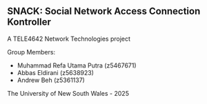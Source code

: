 SNACK: Social Network Access Connection Kontroller
------------------------------------------
A TELE4642 Network Technologies project

Group Members:
- Muhammad Refa Utama Putra (z5467671)
- Abbas Eldirani (z5638923)
- Andrew Beh (z5361137)

The University of New South Wales - 2025
